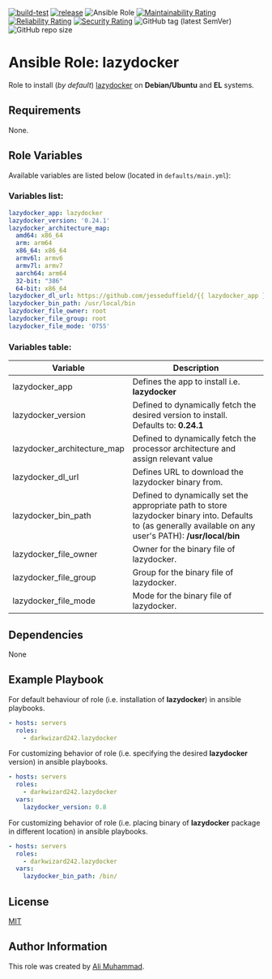 [![build-test](https://github.com/darkwizard242/ansible-role-lazydocker/workflows/build-and-test/badge.svg?branch=master)](https://github.com/darkwizard242/ansible-role-lazydocker/actions?query=workflow%3Abuild-and-test) [![release](https://github.com/darkwizard242/ansible-role-lazydocker/workflows/release/badge.svg)](https://github.com/darkwizard242/ansible-role-lazydocker/actions?query=workflow%3Arelease) ![Ansible Role](https://img.shields.io/ansible/role/d/darkwizard242/lazydocker) [![Maintainability Rating](https://sonarcloud.io/api/project_badges/measure?project=ansible-role-lazydocker&metric=sqale_rating)](https://sonarcloud.io/dashboard?id=ansible-role-lazydocker) [![Reliability Rating](https://sonarcloud.io/api/project_badges/measure?project=ansible-role-lazydocker&metric=reliability_rating)](https://sonarcloud.io/dashboard?id=ansible-role-lazydocker) [![Security Rating](https://sonarcloud.io/api/project_badges/measure?project=ansible-role-lazydocker&metric=security_rating)](https://sonarcloud.io/dashboard?id=ansible-role-lazydocker) ![GitHub tag (latest SemVer)](https://img.shields.io/github/tag/darkwizard242/ansible-role-lazydocker?label=release) ![GitHub repo size](https://img.shields.io/github/repo-size/darkwizard242/ansible-role-lazydocker?color=orange&style=flat-square)

# Ansible Role: lazydocker

Role to install (_by default_) [lazydocker](https://github.com/jesseduffield/lazydocker) on **Debian/Ubuntu** and **EL** systems.

## Requirements

None.

## Role Variables

Available variables are listed below (located in `defaults/main.yml`):

### Variables list:

```yaml
lazydocker_app: lazydocker
lazydocker_version: '0.24.1'
lazydocker_architecture_map:
  amd64: x86_64
  arm: arm64
  x86_64: x86_64
  armv6l: armv6
  armv7l: armv7
  aarch64: arm64
  32-bit: "386"
  64-bit: x86_64
lazydocker_dl_url: https://github.com/jesseduffield/{{ lazydocker_app }}/releases/download/v{{ lazydocker_version }}/{{ lazydocker_app }}_{{ lazydocker_version }}_{{ ansible_system }}_{{ lazydocker_architecture_map[ansible_architecture] }}.tar.gz
lazydocker_bin_path: /usr/local/bin
lazydocker_file_owner: root
lazydocker_file_group: root
lazydocker_file_mode: '0755'
```

### Variables table:

Variable                    | Description
--------------------------- | ------------------------------------------------------------------------------------------------------------------------------------------------------------
lazydocker_app              | Defines the app to install i.e. **lazydocker**
lazydocker_version          | Defined to dynamically fetch the desired version to install. Defaults to: **0.24.1**
lazydocker_architecture_map | Defined to dynamically fetch the processor architecture and assign relevant value
lazydocker_dl_url           | Defines URL to download the lazydocker binary from.
lazydocker_bin_path         | Defined to dynamically set the appropriate path to store lazydocker binary into. Defaults to (as generally available on any user's PATH): **/usr/local/bin**
lazydocker_file_owner       | Owner for the binary file of lazydocker.
lazydocker_file_group       | Group for the binary file of lazydocker.
lazydocker_file_mode        | Mode for the binary file of lazydocker.

## Dependencies

None

## Example Playbook

For default behaviour of role (i.e. installation of **lazydocker**) in ansible playbooks.

```yaml
- hosts: servers
  roles:
    - darkwizard242.lazydocker
```

For customizing behavior of role (i.e. specifying the desired **lazydocker** version) in ansible playbooks.

```yaml
- hosts: servers
  roles:
    - darkwizard242.lazydocker
  vars:
    lazydocker_version: 0.8
```

For customizing behavior of role (i.e. placing binary of **lazydocker** package in different location) in ansible playbooks.

```yaml
- hosts: servers
  roles:
    - darkwizard242.lazydocker
  vars:
    lazydocker_bin_path: /bin/
```

## License

[MIT](https://github.com/darkwizard242/ansible-role-lazydocker/blob/master/LICENSE)

## Author Information

This role was created by [Ali Muhammad](https://www.alimuhammad.dev/).
